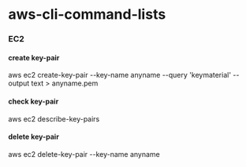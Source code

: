 # aws-cli-command-lists

### EC2

#### create key-pair

aws ec2 create-key-pair --key-name anyname --query 'keymaterial' --output text > anyname.pem

#### check key-pair

aws ec2 describe-key-pairs

#### delete key-pair

aws ec2 delete-key-pair --key-name anyname
